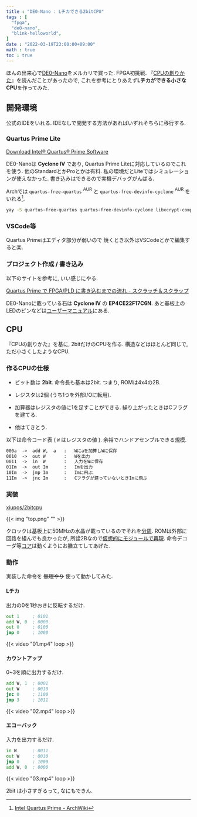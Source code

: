 ```yaml
---
title : "DE0-Nano : Lチカできる2bitCPU"
tags : [
  "fpga",
  "de0-nano",
  "blink-helloworld",
]
date : "2022-03-19T23:00:00+09:00"
math : true
toc : true
---
```


ほんの出来心で[DE0-Nano](https://www.terasic.com.tw/cgi-bin/page/archive.pl?No=593)をメルカリで買った.
FPGA初挑戦.
『[CPUの創りかた](http://siesta.la.coocan.jp/info/info.html)』を読んだことがあったので,
これを参考にとりあえず**Lチカができる小さなCPU**を作ってみた.


## 開発環境

公式のIDEをいれる.
IDEなしで開発する方法があればいずれそちらに移行する.


### Quartus Prime Lite

[Download Intel® Quartus® Prime Software](https://www.intel.com/content/www/us/en/software/programmable/quartus-prime/download.html)

DE0-Nanoは **Cyclone IV** であり,
Quartus Prime Liteに対応しているのでこれを使う.
他のStandardとかProとかは有料.
私の環境だとLiteではシミュレーションが使えなかった.
書き込みはできるので実機デバッグがんばる.

Archでは `quartus-free-quartus` $^\mathsf{AUR}$ と `quartus-free-devinfo-cyclone` $^\mathsf{AUR}$ をいれる[^1].
[^1]: [Intel Quartus Prime - ArchWiki](https://wiki.archlinux.org/title/Intel_Quartus_Prime)

```bash
yay -S quartus-free-quartus quartus-free-devinfo-cyclone libxcrypt-compat
```


### VSCode等

Quartus Primeはエディタ部分が弱いので
焼くとき以外はVSCodeとかで編集すると楽.


### プロジェクト作成 / 書き込み

以下のサイトを参考に, いい感じにやる.

[Quartus Prime で FPGA/PLD に書き込むまでの流れ - スクラッチ＆スクラップ](https://macrochelys99.hatenablog.jp/entry/2018/02/02/213838)

DE0-Nanoに載っている石は **Cyclone IV** の **EP4CE22F17C6N**.
あと基板上のLEDのピンなどは[ユーザーマニュアル](https://www.ti.com/lit/ug/tidu737/tidu737.pdf)にある.


## CPU

『CPUの創りかた』を基に, 2bitだけのCPUを作る.
構造などはほとんど同じで, ただ小さくしたようなCPU.


### 作るCPUの仕様

- ビット数は **2bit**.
命令長も基本は2bit.
つまり, ROMは4x4の2B.

- レジスタは2個 (うち1つを外部I/Oに転用).

- 加算器はレジスタの値に1を足すことができる.
繰り上がったときはCフラグを建てる.

- 他はてきとう.

以下は命令コード表 ( `W` はレジスタの値 ).
余裕でハンドアセンブルできる規模.

```txt
000a  ->  add W,  a   :   Wにaを加算しWに保存
0010  ->  out W       :   Wを出力
0011  ->  in  W       :   入力をWに保存
01Im  ->  out Im      :   Imを出力
10Im  ->  jmp Im      :   Imに飛ぶ
11Im  ->  jnc Im      :   Cフラグが建っていないときImに飛ぶ
```


### 実装

[xiupos/2bitcpu](https://github.com/xiupos/2bitcpu)

{{< img "top.png" "" >}}

クロックは基板上に50MHzの水晶が載っているのでそれを[分周](https://github.com/xiupos/2bitcpu/blob/main/divfreq.v).
ROMは外部に回路を組んでも良かったが,
所詮2Bなので[仮想的にモジュールで再現](https://github.com/xiupos/2bitcpu/blob/main/rom.v).
命令デコーダ等[コア](https://github.com/xiupos/2bitcpu/blob/main/core.v)は動くようにお膳立てしてあげた.


### 動作

実装した命令を ~~無理やり~~ 使って動かしてみた.


#### Lチカ

出力の0を1秒おきに反転するだけ.

```asm
out 1     ; 0101
add W, 0  ; 0000
out 0     ; 0100
jmp 0     ; 1000
```

{{< video "01.mp4" loop >}}


#### カウントアップ

0~3を順に出力するだけ.

```asm
add W, 1  ; 0001
out W     ; 0010
jnc 0     ; 1100
jmp 3     ; 1011
```

{{< video "02.mp4" loop >}}


#### エコーバック

入力を出力するだけ.

```asm
in W      ; 0011
out W     ; 0010
jmp 0     ; 1000
add W, 0  ; 0000
```

{{< video "03.mp4" loop >}}


2bit は小さすぎるって, なにもできん.
